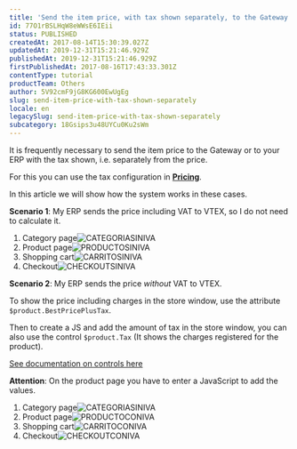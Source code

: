 ```yaml
---
title: 'Send the item price, with tax shown separately, to the Gateway or the ERP'
id: 77O1rBSLHqW8eWWsE6IEii
status: PUBLISHED
createdAt: 2017-08-14T15:30:39.027Z
updatedAt: 2019-12-31T15:21:46.929Z
publishedAt: 2019-12-31T15:21:46.929Z
firstPublishedAt: 2017-08-16T17:43:33.301Z
contentType: tutorial
productTeam: Others
author: 5V92cmF9jG8KG600EwUgEg
slug: send-item-price-with-tax-shown-separately
locale: en
legacySlug: send-item-price-with-tax-shown-separately
subcategory: 18Gsips3u48UYCu0Ku2sWm
---
```


It is frequently necessary to send the item price to the Gateway or to your ERP with the tax shown, i.e. separately from the price.

For this you can use the tax configuration in [__Pricing__](/en/tutorial/creating-surchargestaxes).

In this article we will show how the system works in these cases.

**Scenario 1**: My ERP sends the price including VAT to VTEX, so I do not need to calculate it.

1. Category page![CATEGORIASINIVA](//images.ctfassets.net/alneenqid6w5/jdugsMibXU6SO6momcYka/ecfb35f914fe9bbdc137ef5a5e932da4/1_cat.png)
2. Product page![PRODUCTOSINIVA](//images.ctfassets.net/alneenqid6w5/hoE9OYL65aaiaqyuUssAI/cdc7633cc4eb4ac2c4ea033e2e0e25c5/2_prod.png)
3. Shopping cart![CARRITOSINIVA](//images.ctfassets.net/alneenqid6w5/xX5Coy1UVUc0weEoY4Gik/c7131a671b35316aba28aaf7e8bbbb75/3_cart.png)
4. Checkout![CHECKOUTSINIVA](//images.ctfassets.net/alneenqid6w5/5QoFlwnTGg0WG86a6ekYu4/20de3c81acb0967787aaa10565e13d2f/4_check.png)

**Scenario 2**: My ERP sends the price *without* VAT to VTEX.

To show the price including charges in the store window, use the attribute `$product.BestPricePlusTax`.

Then to create a JS and add the amount of tax in the store window, you can also use the control `$product.Tax` (It shows the charges registered for the product).

[See documentation on controls here](/en/tutorial/shelf-template-controls)

__Attention__: On the product page you have to enter a JavaScript to add the values.

1. Category page![CATEGORIASINIVA](//images.ctfassets.net/alneenqid6w5/jdugsMibXU6SO6momcYka/ecfb35f914fe9bbdc137ef5a5e932da4/1_cat.png)
2. Product page![PRODUCTOCONIVA](//images.ctfassets.net/alneenqid6w5/hoE9OYL65aaiaqyuUssAI/cdc7633cc4eb4ac2c4ea033e2e0e25c5/2_prod.png)
3. Shopping cart![CARRITOCONIVA](//images.ctfassets.net/alneenqid6w5/2cVDEuAgwoMYOSegQeQUiO/1b2666371b65289bb3956029b2911742/3a_cart.png)
4. Checkout![CHECKOUTCONIVA](//images.ctfassets.net/alneenqid6w5/6G4BksRmNO4giagOGga8Sq/7a3c7dd3426abc549ea6b61284a14fe0/4a_check.png)
